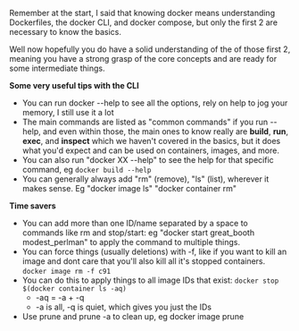 Remember at the start, I said that knowing docker means understanding Dockerfiles, the docker CLI, and docker compose, but only the first 2 are necessary to know the basics. 

Well now hopefully you do have a solid understanding of the of those first 2, meaning you have a strong grasp of the core concepts and are ready for some intermediate things.

**Some very useful tips with the CLI**
- You can run docker --help to see all the options, rely on help to jog your memory, I still use it a lot
- The main commands are listed as "common commands" if you run --help, and even within those, the main ones to know really are **build**, **run**, **exec**, and **inspect** which we haven't covered in the basics, but it does what you'd expect and can be used on containers, images, and more.
- You can also run "docker XX --help" to see the help for that specific command, eg `docker build --help`
- You can generally always add "rm" (remove), "ls" (list), wherever it makes sense. Eg "docker image ls" "docker container rm"

**Time savers**
- You can add more than one ID/name separated by a space to commands like rm and stop/start: eg "docker start great_booth modest_perlman" to apply the command to multiple things.
- You can force things (usually deletions) with -f, like if you want to kill an image and dont care that you'll also kill all it's stopped containers. `docker image rm -f c91`
- You can do this to apply things to all image IDs that exist: `docker stop $(docker container ls -aq)`
	- -aq = -a + -q
	- -a is all, -q is quiet, which gives you just the IDs
- Use prune and prune -a to clean up, eg docker image prune
